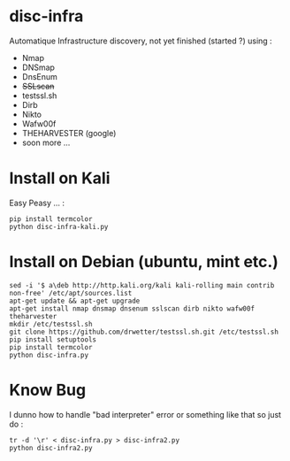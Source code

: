 # disc-infra
Automatique Infrastructure discovery, not yet finished (started ?) using :

- Nmap
- DNSmap
- DnsEnum
- ~~SSLscan~~
- testssl.sh
- Dirb
- Nikto
- Wafw00f
- THEHARVESTER (google)
- soon more ...


#  Install on Kali 

Easy Peasy ... :

```shell
pip install termcolor
python disc-infra-kali.py
```
# Install on Debian (ubuntu, mint etc.)
```shell
sed -i '$ a\deb http://http.kali.org/kali kali-rolling main contrib non-free' /etc/apt/sources.list
apt-get update && apt-get upgrade
apt-get install nmap dnsmap dnsenum sslscan dirb nikto wafw00f theharvester
mkdir /etc/testssl.sh
git clone https://github.com/drwetter/testssl.sh.git /etc/testssl.sh
pip install setuptools
pip install termcolor
python disc-infra.py
```
# Know Bug
I dunno how to handle "bad interpreter" error or something like that so just do :
```shell
tr -d '\r' < disc-infra.py > disc-infra2.py
python disc-infra2.py
```
